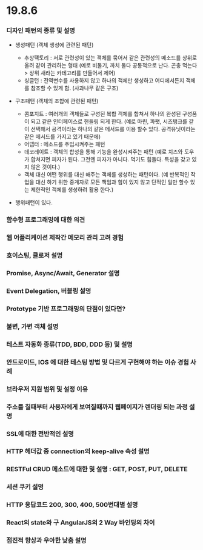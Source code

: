 # 19.8.6

### 디자인 패턴의 종류 및 설명

- 생성패턴 (객체 생성에 관련된 패턴)
  - 추상팩토리 : 서로 관련성이 있는 객체를 묶어서 같은 관련성의 메소드를 상위로 올려 같이 관리하는 형태 (예로 비둘기, 까치 둘다 공통적으로 난다. 곤충 먹는다 > 상위 새라는 카테고리를 만들어서 제어)
  - 싱글턴 : 전역변수를 사용하지 않고 하나의 객체만 생성하고 어디에서든지 객체를 참조할 수 있게 함. (사과나무 같은 구조)

- 구조패턴 (객체의 조합에 관련된 패턴)
  - 콤포지트 : 여러개의 객체들로 구성된 복합 객체를 합쳐서 하나의 완성된 구성품이 되고 같은 인터페이스로 핸들링 되게 한다. (예로 마린, 파팻, 시즈탱크를 같이 선택해서 공격이라는 하나의 같은 메서드를 이용 할수 있다. 공격유닛이라는 같은 메서드를 가지고 있기 때문에)
  - 어뎁터 : 메소드를 주입시켜주는 패턴
  - 데코레이트 : 객체의 합성을 통해 기능을 완성시켜주는 패턴 (예로 치즈와 도우가 합쳐지면 피자가 된다. 그전엔 피자가 아니다. 먹기도 힘들다. 특성을 갖고 있지 않은 것이다.)
  - 객체 대신 어떤 행위를 대신 해주는 객체를 생성하는 패턴이다. (예 반복적인 작업을 대신 하기 위한 중계자로 모든 책임과 힘이 있지 않고 단적인 일만 할수 있는 제한적인 객체를 생성하려 활용 한다.)
- 행위패턴이 있다.

### 함수형 프로그래밍에 대한 의견


### 웹 어플리케이션 제작간 메모리 관리 고려 경험


### 호이스팅, 클로저 설명


### Promise, Async/Await, Generator 설명


### Event Delegation, 버블링 설명


### Prototype 기반 프로그래밍의 단점이 있다면?


### 불변, 가변 객체 설명


### 테스트 자동화 종류(TDD, BDD, DDD 등) 및 설명


### 안드로이드, IOS 에 대한 테스팅 방법 및 다르게 구현해야 하는 이슈 경험 사례


### 브라우저 지원 범위 및 설정 이유

### 주소를 칠때부터 사용자에게 보여질때까지 웹페이지가 렌더링 되는 과정 설명


### SSL에 대한 전반적인 설명


### HTTP 헤더값 중 connection의 keep-alive 속성 설명


### RESTFul CRUD 메소드에 대한 및 설명 : GET, POST, PUT, DELETE


### 세션 쿠키 설명


### HTTP 응답코드 200, 300, 400, 500번대별 설명

### React의 state와 구 AngularJS의 2 Way 바인딩의 차이

### 점진적 향상과 우아한 낮춤 설명